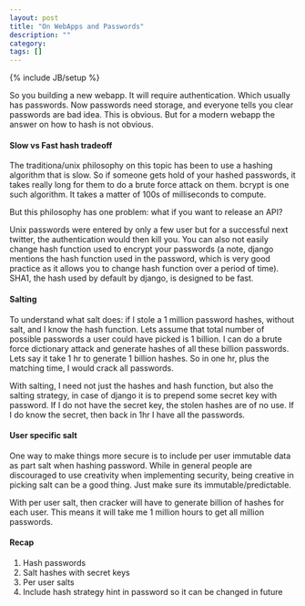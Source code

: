 ```yaml
---
layout: post
title: "On WebApps and Passwords"
description: ""
category: 
tags: []
---
```

{% include JB/setup %}

So you building a new webapp. It will require authentication. Which usually has
passwords. Now passwords need storage, and everyone tells you clear passwords
are bad idea. This is obvious. But for a modern webapp the answer on how to
hash is not obvious.

#### Slow vs Fast hash tradeoff

The traditiona/unix philosophy on this topic has been to use a hashing
algorithm that is slow. So if someone gets hold of your hashed passwords, it
takes really long for them to do a brute force attack on them. bcrypt is one
such algorithm. It takes a matter of 100s of milliseconds to compute.

But this philosophy has one problem: what if you want to release an API?

Unix passwords were entered by only a few user but for a successful next
twitter, the authentication would then kill you. You can also not easily change
hash function used to encrypt your passwords (a note, django mentions the hash
function used in the password, which is very good practice as it allows you to
change hash function over a period of time). SHA1, the hash used by default by
django, is designed to be fast.

#### Salting

To understand what salt does: if I stole a 1 million password hashes, without
salt, and I know the hash function. Lets assume that total number of possible
passwords a user could have picked is 1 billion. I can do a brute force
dictionary attack and generate hashes of all these billion passwords. Lets say
it take 1 hr to generate 1 billion hashes. So in one hr, plus the matching
time, I would crack all passwords.

With salting, I need not just the hashes and hash function, but also the
salting strategy, in case of django it is to prepend some secret key with
password. If I do not have the secret key, the stolen hashes are of no use. If
I do know the secret, then back in 1hr I have all the passwords.

#### User specific salt

One way to make things more secure is to include per user immutable data as
part salt when hashing password. While in general people are discouraged to use
creativity when implementing security, being creative in picking salt can be a
good thing. Just make sure its immutable/predictable.

With per user salt, then cracker will have to generate billion of hashes for
each user. This means it will take me 1 million hours to get all million
passwords.

#### Recap

1. Hash passwords
1. Salt hashes with secret keys
1. Per user salts
1. Include hash strategy hint in password so it can be changed in future

